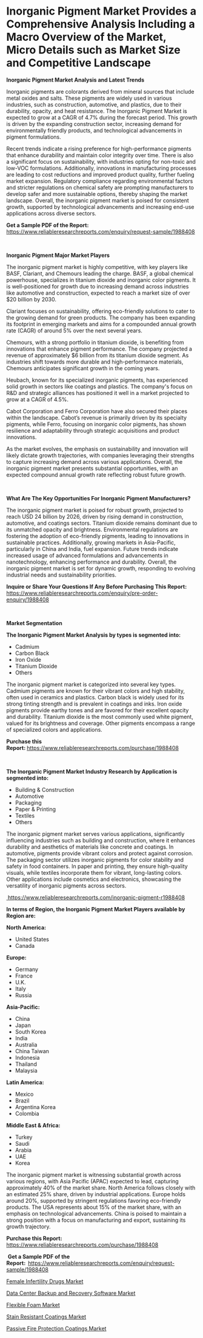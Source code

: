 <p><h1>Inorganic Pigment Market Provides a Comprehensive Analysis Including a Macro Overview of the Market, Micro Details such as Market Size and Competitive Landscape</h1></p><p><strong>Inorganic Pigment Market Analysis and Latest Trends</strong></p>
<p><p>Inorganic pigments are colorants derived from mineral sources that include metal oxides and salts. These pigments are widely used in various industries, such as construction, automotive, and plastics, due to their durability, opacity, and heat resistance. The Inorganic Pigment Market is expected to grow at a CAGR of 4.7% during the forecast period. This growth is driven by the expanding construction sector, increasing demand for environmentally friendly products, and technological advancements in pigment formulations.</p><p>Recent trends indicate a rising preference for high-performance pigments that enhance durability and maintain color integrity over time. There is also a significant focus on sustainability, with industries opting for non-toxic and low-VOC formulations. Additionally, innovations in manufacturing processes are leading to cost reductions and improved product quality, further fueling market expansion. Regulatory compliance regarding environmental factors and stricter regulations on chemical safety are prompting manufacturers to develop safer and more sustainable options, thereby shaping the market landscape. Overall, the inorganic pigment market is poised for consistent growth, supported by technological advancements and increasing end-use applications across diverse sectors.</p></p>
<p><strong>Get a Sample PDF of the Report:&nbsp;</strong> <a href="https://www.reliableresearchreports.com/enquiry/request-sample/1988408?utm_campaign=121&utm_medium=2&utm_source=Github&utm_content=ia&utm_term=15112024&utm_id=inorganic-pigment">https://www.reliableresearchreports.com/enquiry/request-sample/1988408</a></p>
<p>&nbsp;</p>
<p><strong>Inorganic Pigment Major Market Players</strong></p>
<p><p>The inorganic pigment market is highly competitive, with key players like BASF, Clariant, and Chemours leading the charge. BASF, a global chemical powerhouse, specializes in titanium dioxide and inorganic color pigments. It is well-positioned for growth due to increasing demand across industries like automotive and construction, expected to reach a market size of over $20 billion by 2030.</p><p>Clariant focuses on sustainability, offering eco-friendly solutions to cater to the growing demand for green products. The company has been expanding its footprint in emerging markets and aims for a compounded annual growth rate (CAGR) of around 5% over the next several years.</p><p>Chemours, with a strong portfolio in titanium dioxide, is benefiting from innovations that enhance pigment performance. The company projected a revenue of approximately $6 billion from its titanium dioxide segment. As industries shift towards more durable and high-performance materials, Chemours anticipates significant growth in the coming years.</p><p>Heubach, known for its specialized inorganic pigments, has experienced solid growth in sectors like coatings and plastics. The company's focus on R&D and strategic alliances has positioned it well in a market projected to grow at a CAGR of 4.5%.</p><p>Cabot Corporation and Ferro Corporation have also secured their places within the landscape. Cabot’s revenue is primarily driven by its specialty pigments, while Ferro, focusing on inorganic color pigments, has shown resilience and adaptability through strategic acquisitions and product innovations.</p><p>As the market evolves, the emphasis on sustainability and innovation will likely dictate growth trajectories, with companies leveraging their strengths to capture increasing demand across various applications. Overall, the inorganic pigment market presents substantial opportunities, with an expected compound annual growth rate reflecting robust future growth.</p></p>
<p>&nbsp;</p>
<p><strong>What Are The Key Opportunities For Inorganic Pigment Manufacturers?</strong></p>
<p><p>The inorganic pigment market is poised for robust growth, projected to reach USD 24 billion by 2026, driven by rising demand in construction, automotive, and coatings sectors. Titanium dioxide remains dominant due to its unmatched opacity and brightness. Environmental regulations are fostering the adoption of eco-friendly pigments, leading to innovations in sustainable practices. Additionally, growing markets in Asia-Pacific, particularly in China and India, fuel expansion. Future trends indicate increased usage of advanced formulations and advancements in nanotechnology, enhancing performance and durability. Overall, the inorganic pigment market is set for dynamic growth, responding to evolving industrial needs and sustainability priorities.</p></p>
<p><strong>Inquire or Share Your Questions If Any Before Purchasing This Report:</strong> <a href="https://www.reliableresearchreports.com/enquiry/pre-order-enquiry/1988408?utm_campaign=121&utm_medium=2&utm_source=Github&utm_content=ia&utm_term=15112024&utm_id=inorganic-pigment">https://www.reliableresearchreports.com/enquiry/pre-order-enquiry/1988408</a></p>
<p>&nbsp;</p>
<p><strong>Market Segmentation</strong></p>
<p><strong>The Inorganic Pigment Market Analysis by types is segmented into:</strong></p>
<p><ul><li>Cadmium</li><li>Carbon Black</li><li>Iron Oxide</li><li>Titanium Dioxide</li><li>Others</li></ul></p>
<p><p>The inorganic pigment market is categorized into several key types. Cadmium pigments are known for their vibrant colors and high stability, often used in ceramics and plastics. Carbon black is widely used for its strong tinting strength and is prevalent in coatings and inks. Iron oxide pigments provide earthy tones and are favored for their excellent opacity and durability. Titanium dioxide is the most commonly used white pigment, valued for its brightness and coverage. Other pigments encompass a range of specialized colors and applications.</p></p>
<p><strong>Purchase this Report:&nbsp;</strong><a href="https://www.reliableresearchreports.com/purchase/1988408?utm_campaign=121&utm_medium=2&utm_source=Github&utm_content=ia&utm_term=15112024&utm_id=inorganic-pigment">https://www.reliableresearchreports.com/purchase/1988408</a></p>
<p>&nbsp;</p>
<p><strong>The Inorganic Pigment Market Industry Research by Application is segmented into:</strong></p>
<p><ul><li>Building & Construction</li><li>Automotive</li><li>Packaging</li><li>Paper & Printing</li><li>Textiles</li><li>Others</li></ul></p>
<p><p>The inorganic pigment market serves various applications, significantly influencing industries such as building and construction, where it enhances durability and aesthetics of materials like concrete and coatings. In automotive, pigments provide vibrant colors and protect against corrosion. The packaging sector utilizes inorganic pigments for color stability and safety in food containers. In paper and printing, they ensure high-quality visuals, while textiles incorporate them for vibrant, long-lasting colors. Other applications include cosmetics and electronics, showcasing the versatility of inorganic pigments across sectors.</p></p>
<p><a href="https://www.reliableresearchreports.com/inorganic-pigment-r1988408?utm_campaign=121&utm_medium=2&utm_source=Github&utm_content=ia&utm_term=15112024&utm_id=inorganic-pigment">&nbsp;https://www.reliableresearchreports.com/inorganic-pigment-r1988408</a></p>
<p><strong>In terms of Region, the Inorganic Pigment Market Players available by Region are:</strong></p>
<p>
    <p> <strong> North America: </strong>
        <ul>
            <li>United States</li>
            <li>Canada</li>
        </ul>
        </p> 
    <p> <strong> Europe: </strong>
        <ul>
            <li>Germany</li>
            <li>France</li>
            <li>U.K.</li>
            <li>Italy</li>
            <li>Russia</li>
        </ul>
        </p> 
    <p> <strong> Asia-Pacific: </strong>
        <ul>
            <li>China</li>
            <li>Japan</li>
            <li>South Korea</li>
            <li>India</li>
            <li>Australia</li>
            <li>China Taiwan</li>
            <li>Indonesia</li>
            <li>Thailand</li>
            <li>Malaysia</li>
        </ul>
        </p> 
    <p> <strong> Latin America: </strong>
        <ul>
            <li>Mexico</li>
            <li>Brazil</li>
            <li>Argentina Korea</li>
            <li>Colombia</li>
        </ul>
        </p> 
    <p> <strong> Middle East & Africa: </strong>
        <ul>
            <li>Turkey</li>
            <li>Saudi</li>
            <li>Arabia</li>
            <li>UAE</li>
            <li>Korea</li>
        </ul>
    </p>
    </p>
<p><p>The inorganic pigment market is witnessing substantial growth across various regions, with Asia Pacific (APAC) expected to lead, capturing approximately 40% of the market share. North America follows closely with an estimated 25% share, driven by industrial applications. Europe holds around 20%, supported by stringent regulations favoring eco-friendly products. The USA represents about 15% of the market share, with an emphasis on technological advancements. China is poised to maintain a strong position with a focus on manufacturing and export, sustaining its growth trajectory.</p></p>
<p><strong>Purchase this Report: </strong><a href="https://www.reliableresearchreports.com/purchase/1988408?utm_campaign=121&utm_medium=2&utm_source=Github&utm_content=ia&utm_term=15112024&utm_id=inorganic-pigment">https://www.reliableresearchreports.com/purchase/1988408</a></p>
<p>&nbsp;<strong>Get a Sample PDF of the Report:&nbsp;&nbsp;</strong><a href="https://www.reliableresearchreports.com/enquiry/request-sample/1988408?utm_campaign=121&utm_medium=2&utm_source=Github&utm_content=ia&utm_term=15112024&utm_id=inorganic-pigment">https://www.reliableresearchreports.com/enquiry/request-sample/1988408</a></p>
<p><strong></strong></p>
<p><p><a href="https://issuu.com/reportprime-2/docs/female-infertility-drugs-market-siz_d4a302c8c95995?utm_campaign=121&utm_medium=2&utm_source=Github&utm_content=ia&utm_term=15112024&utm_id=inorganic-pigment">Female Infertility Drugs Market</a></p><p><a href="https://issuu.com/reportprime-2/docs/data-center-backup-and-recovery-sof_df2b4b6e9ac53e?utm_campaign=121&utm_medium=2&utm_source=Github&utm_content=ia&utm_term=15112024&utm_id=inorganic-pigment">Data Center Backup and Recovery Software Market</a></p><p><a href="https://www.linkedin.com/pulse/insights-flexible-foam-market-players-size-geographical-regions-rv6qc?utm_campaign=121&utm_medium=2&utm_source=Github&utm_content=ia&utm_term=15112024&utm_id=inorganic-pigment">Flexible Foam Market</a></p><p><a href="https://www.linkedin.com/pulse/global-perspectives-stain-resistant-coatings-market-trends-cl3gc?utm_campaign=121&utm_medium=2&utm_source=Github&utm_content=ia&utm_term=15112024&utm_id=inorganic-pigment">Stain Resistant Coatings Market</a></p><p><a href="https://github.com/gulaimolin/Market-Research-Report-List-6/blob/main/passive-fire-protection-coatings-market.md?utm_campaign=121&utm_medium=2&utm_source=Github&utm_content=ia&utm_term=15112024&utm_id=inorganic-pigment">Passive Fire Protection Coatings Market</a></p></p>